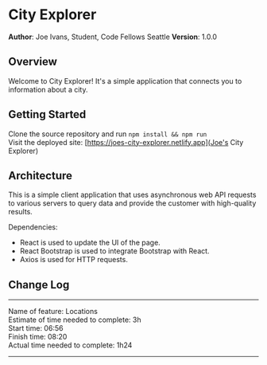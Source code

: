 # City Explorer

**Author**: Joe Ivans, Student, Code Fellows Seattle
**Version**: 1.0.0

## Overview
<!-- Provide a high level overview of what this application is and why you are
building it, beyond the fact that it's an assignment for this class.
(i.e. What's your problem domain?) -->
Welcome to City Explorer! It's a simple application that connects you to
information about a city.

## Getting Started
<!-- What are the steps that a user must take in order to build this app on
their own machine and get it running? -->
Clone the source repository and run `npm install && npm run`<br />
Visit the deployed site: [https://joes-city-explorer.netlify.app](Joe's City Explorer)

## Architecture
<!-- Provide a detailed description of the application design. What technologies
(languages, libraries, etc) you're using, and any other relevant design
information. -->
This is a simple client application that uses asynchronous web API requests to
various servers to query data and provide the customer with high-quality
results.

Dependencies:
- React is used to update the UI of the page.
- React Bootstrap is used to integrate Bootstrap with React.
- Axios is used for HTTP requests.

## Change Log
<!-- Use this area to document the iterative changes made to your application as
each feature is successfully implemented. Use time stamps. Here's an example:
08-24-2021 06:22 - Initialize netlify deployment preview.
08-24-2021 08:20 - Add search feature, display results to console log.

## Credit and Collaborations
<!-- Give credit (and a link) to other people or resources that helped you build
this application. -->
<hr />
Name of feature: Locations<br />
Estimate of time needed to complete: 3h<br />
Start time: 06:56<br />
Finish time: 08:20<br />
Actual time needed to complete: 1h24<br />
<hr />
